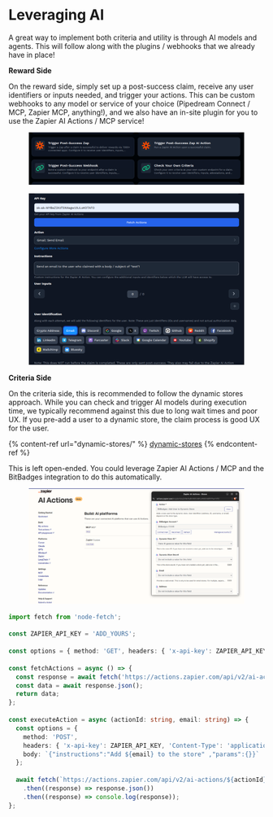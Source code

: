 # Leveraging AI

A great way to implement both criteria and utility is through AI models and agents. This will follow along with the plugins / webhooks that we already have in place!

**Reward Side**

On the reward side, simply set up a post-success claim, receive any user identifiers or inputs needed, and trigger your actions. This can be custom webhooks to any model or service of your choice (Pipedream Connect / MCP, Zapier MCP, anything!), and we also have an in-site plugin for you to use the Zapier AI Actions / MCP service!

<figure><img src="../../.gitbook/assets/image (1) (1) (1) (1).png" alt=""><figcaption></figcaption></figure>

<figure><img src="../../.gitbook/assets/image (2) (1).png" alt=""><figcaption></figcaption></figure>

**Criteria Side**

On the criteria side, this is recommended to follow the dynamic stores approach. While you can check and trigger AI models during execution time, we typically recommend against this due to long wait times and poor UX. If you pre-add a user to a dynamic store, the claim process is good UX for the user.

{% content-ref url="dynamic-stores/" %}
[dynamic-stores](dynamic-stores/)
{% endcontent-ref %}

This is left open-ended. You could leverage Zapier AI Actions / MCP and the BitBadges integration to do this automatically.

<figure><img src="../../.gitbook/assets/image (3).png" alt=""><figcaption></figcaption></figure>

```typescript
import fetch from 'node-fetch';

const ZAPIER_API_KEY = 'ADD_YOURS';

const options = { method: 'GET', headers: { 'x-api-key': ZAPIER_API_KEY } };

const fetchActions = async () => {
  const response = await fetch('https://actions.zapier.com/api/v2/ai-actions/', options);
  const data = await response.json();
  return data;
};

const executeAction = async (actionId: string, email: string) => {
  const options = {
    method: 'POST',
    headers: { 'x-api-key': ZAPIER_API_KEY, 'Content-Type': 'application/json' },
    body: `{"instructions":"Add ${email} to the store" ,"params":{}}`
  };

  await fetch(`https://actions.zapier.com/api/v2/ai-actions/${actionId}/execute/`, options)
    .then((response) => response.json())
    .then((response) => console.log(response));
};
```
